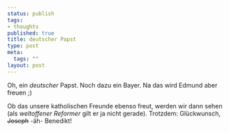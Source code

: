 ```yaml
--- 
status: publish
tags: 
- thoughts
published: true
title: deutscher Papst
type: post
meta: 
  tags: ""
layout: post
---
```

Oh, ein <em>deutscher</em> Papst. Noch dazu ein Bayer. Na das wird Edmund aber freuen ;)

Ob das unsere katholischen Freunde ebenso freut, werden wir dann sehen (als <em>weltoffener Reformer</em> gilt er ja nicht gerade). Trotzdem: Glückwunsch, <del>Joseph</del> -äh- Benedikt!
